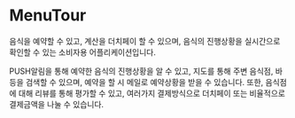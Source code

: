# MenuTour

음식을 예약할 수 있고, 계산을 더치페이 할 수 있으며, 음식의 진행상황을 실시간으로 확인할 수 있는 소비자용 어플리케이션입니다.

PUSH알림을 통해 예약한 음식의 진행상황을 알 수 있고,
지도를 통해 주변 음식점, 바 등을 검색할 수 있으며,
예약을 할 시 메일로 예약상황을 받을 수 있습니다.
또한, 음식점에 대해 리뷰를 통해 평가할 수 있고,
여러가지 결제방식으로 더치페이 또는 비율적으로 결제금액을 나눌 수 있습니다.
